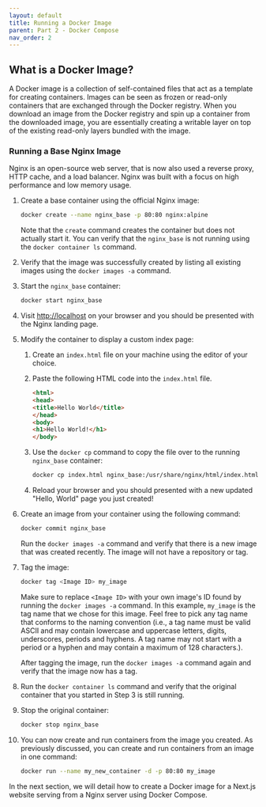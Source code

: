 ```yaml
---
layout: default
title: Running a Docker Image
parent: Part 2 - Docker Compose
nav_order: 2
---
```


## What is a Docker Image?

A Docker image is a collection of self-contained files that act as a template for creating containers. Images can be seen as frozen or read-only containers that are exchanged through the Docker registry. When you download an image from the Docker registry and spin up a container from the downloaded image, you are essentially creating a writable layer on top of the existing read-only layers bundled with the image.  

### Running a Base Nginx Image

Nginx is an open-source web server, that is now also used a reverse proxy, HTTP cache, and a load balancer. Nginx was built with a focus on high performance and low memory usage.  

1. Create a base container using the official Nginx image:  

    ```bash
    docker create --name nginx_base -p 80:80 nginx:alpine
    ```

    Note that the `create` command creates the container but does not actually start it. You can verify that the `nginx_base` is not running using the `docker container ls` command.  

2. Verify that the image was successfully created by listing all existing images using the `docker images -a` command.  
3. Start the `nginx_base` container:  

    ```bash
    docker start nginx_base
    ```

4. Visit [http://localhost](http://localhost) on your browser and you should be presented with the Nginx landing page.  
5. Modify the container to display a custom index page:  
    1. Create an `index.html` file on your machine using the editor of your choice.  
    2. Paste the following HTML code into the `index.html` file.  

        ```html
        <html>
        <head>
        <title>Hello World</title>
        </head>
        <body>
        <h1>Hello World!</h1>
        </body>
        ```

    3. Use the `docker cp` command to copy the file over to the running `nginx_base` container:  

        ```bash
        docker cp index.html nginx_base:/usr/share/nginx/html/index.html
        ```

    4. Reload your browser and you should presented with a new updated "Hello, World" page you just created!  

6. Create an image from your container using the following command:  

    ```bash
    docker commit nginx_base
    ```

    Run the `docker images -a` command and verify that there is a new image that was created recently. The image will not have a repository or tag.  

7. Tag the image:  

    ```bash
    docker tag <Image ID> my_image
    ```

    Make sure to replace `<Image ID>` with your own image's ID found by running the `docker images -a` command. In this example, `my_image` is the tag name that we chose for this image. Feel free to pick any tag name that conforms to the naming convention (i.e., a tag name must be valid ASCII and may contain lowercase and uppercase letters, digits, underscores, periods and hyphens. A tag name may not start with a period or a hyphen and may contain a maximum of 128 characters.).  

    After tagging the image, run the `docker images -a` command again and verify that the image now has a tag.  

8. Run the `docker container ls` command and verify that the original container that you started in Step 3 is still running.  
9. Stop the original container:  

    ```bash
    docker stop nginx_base
    ```

10. You can now create and run containers from the image you created. As previously discussed, you can create and run containers from an image in one command:  

    ```bash
    docker run --name my_new_container -d -p 80:80 my_image
    ```

In the next section, we will detail how to create a Docker image for a Next.js website serving from a Nginx server using Docker Compose.    
